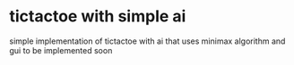 # tictactoe with simple ai
simple implementation of tictactoe with ai that uses minimax algorithm and gui to be implemented soon
